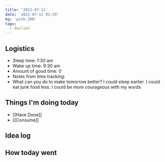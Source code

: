 ```yaml
---
title: '2021-07-11'
date: '2021-07-11 02:29'
bg: 'pink.200'
tags:
  - dailies
---
```


## Logistics
- Sleep time: 1:30 am
- Wake up time: 9:30 am
- Amount of good time: 0
- Notes from time tracking:
- What can you do to make tomorrow better? I could sleep earlier. I could eat junk food less. I could be more courageous with my words

## Things I'm doing today

- [[Have Done]]
- [[Consume]]

## Idea log


## How today went